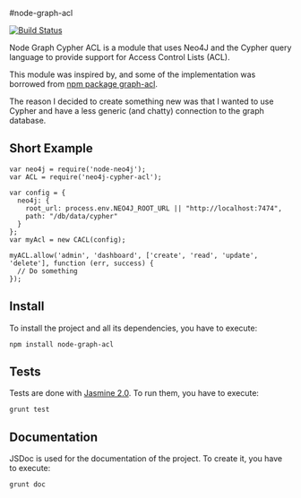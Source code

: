 #node-graph-acl

[![Build Status](https://travis-ci.org/willmitchell/neo4j-cypher-acl.svg?branch=master)](https://travis-ci.org/willmitchell/neo4j-cypher-acl)

Node Graph Cypher ACL is a module that uses Neo4J and the Cypher query language to provide support for
Access Control Lists (ACL).

This module was inspired by, and some of the implementation was borrowed from [npm package graph-acl](https://github.com/ydigital-factory/node-graph-acl).

The reason I decided to create something new was that I wanted to use Cypher and have a less generic (and chatty) connection to the graph database.

## Short Example

```
var neo4j = require('node-neo4j');
var ACL = require('neo4j-cypher-acl');

var config = {
  neo4j: {
    root_url: process.env.NEO4J_ROOT_URL || "http://localhost:7474",
    path: "/db/data/cypher"
  }
};
var myAcl = new CACL(config);

myACL.allow('admin', 'dashboard', ['create', 'read', 'update', 'delete'], function (err, success) {
  // Do something
});

```


## Install

To install the project and all its dependencies, you have to execute:
```
npm install node-graph-acl
```

## Tests

Tests are done with [Jasmine 2.0](http://jasmine.github.io/2.0/introduction.html). To run them, you have to execute:
```
grunt test
```

## Documentation

JSDoc is used for the documentation of the project. To create it, you have to execute:
```
grunt doc
```

